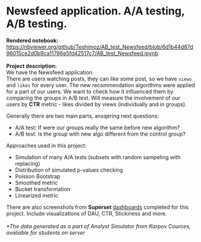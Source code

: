 # Newsfeed application. A/A testing, A/B testing.
<b>Rendered notebook:</b><br>
https://nbviewer.org/github/Teshimoz/AB_test_Newsfeed/blob/6d1b44d87d96015ce2d0b9ca11786e5fd42517c7/AB_test_Newsfeed.ipynb
<br><br>
<b>Project description:</b><br>
We have the Newsfeed application.<br>
There are users watching posts, they can like some post, so we have `views` and `likes` for every user. The new recommendation algorithms were applied for a part of our users. We want to check how it influenced them by comparing the groups in A/B test. 
Will measure the involvement of our users by **CTR** metric - likes divided by views (individually and in groups).

Generally there are two main parts, ansqering next questions:

* A/A test: If were our groups really the same before new algorithm?
* A/B test: Is the group with new algo different from the control group?

Approaches used in this project:
* Simulation of many A/A tests (subsets with random sampeling with replacing)
* Distribution of simulated p-values checking
* Poisson Bootstrap
* Smoothed metric
* Bucket transformation
* Linearized metric

There are also screenshots from **Superset** [dashboards](dashboards) completed for this project. Include visualizations of DAU, CTR, Stickiness and more.<br><br>
<i>*The data generated as a part of Analyst Simulator from Karpov Cources, <br>
  avaliable for students on server</i>
